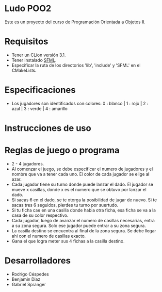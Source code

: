 # Ludo POO2

Este es un proyecto del curso de Programación Orientada a Objetos II.

# Requisitos

- Tener un CLion versión 3.1.
- Tener instalado [SFML](https://www.sfml-dev.org/download.php).
- Especificar la ruta de los directorios 'lib', 'include' y 'SFML' en el CMakeLists.

# Especificaciones
- Los jugadores son identificados con colores:
	0 : blanco | 1 : rojo | 2 : azul | 3 : verde | 4 : amarillo

# Instrucciones de uso

# Reglas de juego o programa

- 2 - 4 jugadores.
- Al comenzar el juego, se debe especificar el numero de jugadores y el nombre que va a tener cada uno. El color de cada jugador se elige al azar.
- Cada jugador tiene su turno donde puede lanzar el dado. El jugador se mueve x casillas, donde x es el numero que se obtuvo por lanzar el dado.
- Si sacas 6 en el dado, se te otorga la posibilidad de jugar de nuevo. Si te sacas tres 6 seguidos, pierdes tu turno por suertudo.
- Si tu ficha cae en una casilla donde habia otra ficha, esa ficha se va a la casa de su color respectivo.
- Cada jugador, luego de avanzar el numero de casillas necesarias, entra a su zona segura. Solo ese jugador puede entrar a su zona segura.
- La casilla destino se encuentra al final de la zona segura. Se debe llegar ahi con el numero de casillas exacto.
- Gana el que logra meter sus 4 fichas a la casilla destino.

# Desarrolladores

- Rodrigo Céspedes
- Benjamin Diaz
- Gabriel Spranger
